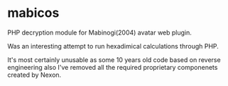 mabicos
=======

PHP decryption module for Mabinogi(2004) avatar web plugin.

Was an interesting attempt to run hexadimical calculations through PHP.

It's most certainly unusable as some 10 years old code based on reverse engineering also I've removed all the required proprietary componenets created by Nexon.